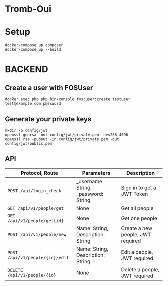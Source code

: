 # Tromb-Oui

# Setup

```
docker-compose up composer
docker-compose up --build
```
# BACKEND

## Create a user with FOSUser
```
docker exec php php bin/console fos:user:create testuser test@example.com p@ssword
```

## Generate your private keys
```
mkdir -p config/jwt
openssl genrsa -out config/jwt/private.pem -aes256 4096
openssl rsa -pubout -in config/jwt/private.pem -out config/jwt/public.pem
```


## API
|Protocol, Route                |Parameters                          |Description                         |
|----------------|-------------------------------|-----------------------------|
|`POST /api/login_check`|   _username: String, _password: String         |Sign in to get a JWT Token            |
|`GET /api/v1/people/get`|   None         |Get all people            |
|`GET /api/v1/people/get{id}`          |None|Get one people |
|`POST /api/v1/people/new`          |Name: String, Description: String            |Create a new people, JWT required            |
|`POST /api/v1/people/{id}/edit`          |Name: String, Description: String  |Edit a people, JWT required|
|`DELETE /api/v1/people/{id}`          |None|Delete a people, JWT required|
